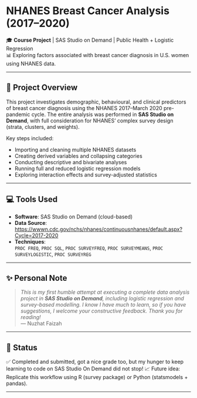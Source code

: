 # NHANES Breast Cancer Analysis (2017–2020)

🎓 **Course Project** | SAS Studio on Demand | Public Health + Logistic Regression  
📊 Exploring factors associated with breast cancer diagnosis in U.S. women using NHANES data.

---

## 🧠 Project Overview

This project investigates demographic, behavioural, and clinical predictors of breast cancer diagnosis using the NHANES 2017–March 2020 pre-pandemic cycle. The entire analysis was performed in **SAS Studio on Demand**, with full consideration for NHANES’ complex survey design (strata, clusters, and weights).

Key steps included:
- Importing and cleaning multiple NHANES datasets
- Creating derived variables and collapsing categories
- Conducting descriptive and bivariate analyses
- Running full and reduced logistic regression models
- Exploring interaction effects and survey-adjusted statistics

---

## 💻 Tools Used

- **Software**: SAS Studio on Demand (cloud-based)
- **Data Source**: https://wwwn.cdc.gov/nchs/nhanes/continuousnhanes/default.aspx?Cycle=2017-2020 
- **Techniques**:  
  `PROC FREQ`, `PROC SQL`, `PROC SURVEYFREQ`, `PROC SURVEYMEANS`, `PROC SURVEYLOGISTIC`, `PROC SURVEYREG`

---

## ✨ Personal Note

> _This is my first humble attempt at executing a complete data analysis project in **SAS Studio on Demand**, including logistic regression and survey-based modelling. I know I have much to learn, so if you have suggestions, I welcome your constructive feedback. Thank you for reading!_  
> — Nuzhat Faizah

---

## 📌 Status

✅ Completed and submitted, got a nice grade too, but my hunger to keep learning to code on SAS Studio On Demand did not stop!
📈 Future idea: Replicate this workflow using R (survey package) or Python (statsmodels + pandas).

---
